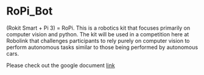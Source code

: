 # RoPi_Bot
(Rokit Smart + Pi 3) = RoPi. This is a robotics kit that focuses primarily on computer vision and python.
The kit will be used in a competition here at Robolink that challenges participants to rely purely on computer vision to perform autonomous tasks similar to those being performed by autonomous cars.

Please check out the google document [link](https://docs.google.com/document/d/1zzneRWwvPEd5wywDsY1Eh1kheDJFTAI7mHUHO8xHYI8/edit?usp=sharing)
